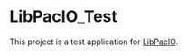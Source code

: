 # LibPacIO_Test

This project is a test application for [LibPacIO](https://github.com/ThatGarlicDude/LibPacIO.git).
